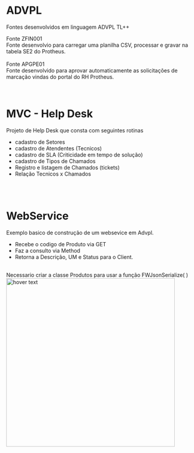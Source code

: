 # ADVPL
Fontes desenvolvidos em linguagem ADVPL TL++

Fonte ZFIN001 </br>
Fonte desenvolvio para carregar uma planilha CSV, processar e gravar na tabela SE2 do Protheus.</br>
</br>
Fonte APGPE01 <br>
Fonte desenvolvido para aprovar automaticamente as solicitações de marcação vindas do portal do RH Protheus.</br>
</br></br>

# MVC - Help Desk
Projeto de Help Desk que consta com seguintes rotinas </br>
- cadastro de Setores
- cadastro de Atendentes (Tecnicos)
- cadastro de SLA (Criticidade em tempo de solução)
- cadastro de Tipos de Chamados
- Registro e listagem de Chamados (tickets)
- Relação Tecnicos x Chamados

</br></br>

# WebService 
Exemplo basico de construção de um websevice em Advpl.
- Recebe o codigo de Produto via GET
- Faz a consulto via Method
- Retorna a Descrição, UM e Status para o Client.
<br>
Necessario criar a classe Produtos para usar a função FWJsonSerialize( )
<br>

<img src="https://centraldeatendimento.totvs.com/hc/article_attachments/360062756473/Screenshot_16.jpg" width="450" title="hover text">



